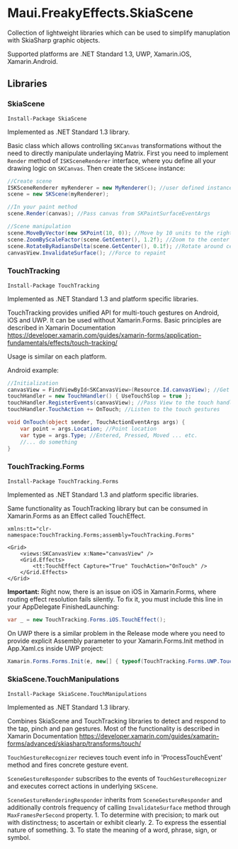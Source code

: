 # Maui.FreakyEffects.SkiaScene

Collection of lightweight libraries which can be used to simplify manuplation with SkiaSharp graphic objects. 

Supported platforms are .NET Standard 1.3, UWP, Xamarin.iOS, Xamarin.Android.

## Libraries

### SkiaScene
```
Install-Package SkiaScene
```
Implemented as .NET Standard 1.3 library.

Basic class which allows controlling `SKCanvas` transformations without the need to directly manipulate underlaying Matrix.
First you need to implement `Render` method of `ISKSceneRenderer` interface, where you define all your drawing logic on `SKCanvas`.
Then create the `SKScene` instance:

```csharp
//Create scene
ISKSceneRenderer myRenderer = new MyRenderer(); //user defined instance 
scene = new SKScene(myRenderer);

//In your paint method
scene.Render(canvas); //Pass canvas from SKPaintSurfaceEventArgs

//Scene manipulation
scene.MoveByVector(new SKPoint(10, 0)); //Move by 10 units to the right independently from current rotation and zoom
scene.ZoomByScaleFactor(scene.GetCenter(), 1.2f); //Zoom to the center
scene.RotateByRadiansDelta(scene.GetCenter(), 0.1f); //Rotate around center
canvasView.InvalidateSurface(); //Force to repaint
```

### TouchTracking
```
Install-Package TouchTracking
```
Implemented as .NET Standard 1.3 and platform specific libraries.

TouchTracking provides unified API for multi-touch gestures on Android, iOS and UWP. It can be used without Xamarin.Forms. 
Basic principles are described in Xamarin Documentation https://developer.xamarin.com/guides/xamarin-forms/application-fundamentals/effects/touch-tracking/

Usage is similar on each platform. 

Android example:

```csharp
//Initialization
canvasView = FindViewById<SKCanvasView>(Resource.Id.canvasView); //Get SKCanvasView
touchHandler = new TouchHandler() { UseTouchSlop = true };
touchHandler.RegisterEvents(canvasView); //Pass View to the touch handler
touchHandler.TouchAction += OnTouch; //Listen to the touch gestures

void OnTouch(object sender, TouchActionEventArgs args) {
    var point = args.Location; //Point location
    var type = args.Type; //Entered, Pressed, Moved ... etc.
    //... do something
}
```

### TouchTracking.Forms
```
Install-Package TouchTracking.Forms
```
Implemented as .NET Standard 1.3 and platform specific libraries.

Same functionality as TouchTracking library but can be consumed in Xamarin.Forms as an Effect called TouchEffect.

```
xmlns:tt="clr-namespace:TouchTracking.Forms;assembly=TouchTracking.Forms"

<Grid>
    <views:SKCanvasView x:Name="canvasView" />
    <Grid.Effects>
        <tt:TouchEffect Capture="True" TouchAction="OnTouch" />
    </Grid.Effects>
</Grid>
```



**Important:** Right now, there is an issue on iOS in Xamarin.Forms, where routing effect resolution fails silently. To fix it, you must include this line in your AppDelegate FinishedLaunching:

```csharp
var _ = new TouchTracking.Forms.iOS.TouchEffect();
```

On UWP there is a similar problem in the Release mode where you need to provide explicit Assembly parameter to your Xamarin.Forms.Init method in App.Xaml.cs inside UWP project:

```csharp
Xamarin.Forms.Forms.Init(e, new[] { typeof(TouchTracking.Forms.UWP.TouchEffect).Assembly });
```

### SkiaScene.TouchManipulations
```
Install-Package SkiaScene.TouchManipulations
```
Implemented as .NET Standard 1.3 library.

Combines SkiaScene and TouchTracking libraries to detect and respond to the tap, pinch and pan gestures. Most of the functionality is described in Xamarin Documentation https://developer.xamarin.com/guides/xamarin-forms/advanced/skiasharp/transforms/touch/

`TouchGestureRecognizer` recieves touch event info in 'ProcessTouchEvent' method and fires concrete gesture event.

`SceneGestureResponder` subscribes to the events of `TouchGestureRecognizer` and executes correct actions in underlying `SKScene`.

`SceneGestureRenderingResponder` inherits from `SceneGestureResponder` and additionally controls frequency of calling `InvalidateSurface` method through `MaxFramesPerSecond` property.
1.
To determine with precision; to mark out with distinctness; to ascertain or exhibit clearly.
2.
To express the essential nature of something.
3.
To state the meaning of a word, phrase, sign, or symbol.
